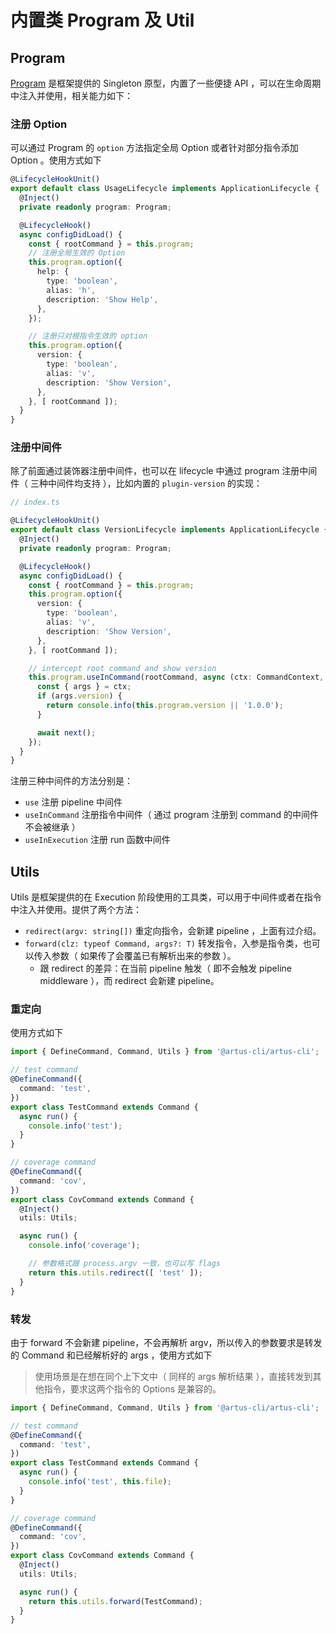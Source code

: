# 内置类 Program 及 Util

## Program

[Program](https://github.com/artus-cli/artus-cli/blob/master/src/core/program.ts) 是框架提供的 Singleton 原型，内置了一些便捷 API ，可以在生命周期中注入并使用，相关能力如下：

### 注册 Option

可以通过 Program 的 `option` 方法指定全局 Option 或者针对部分指令添加 Option 。使用方式如下

```typescript
@LifecycleHookUnit()
export default class UsageLifecycle implements ApplicationLifecycle {
  @Inject()
  private readonly program: Program;

  @LifecycleHook()
  async configDidLoad() {
    const { rootCommand } = this.program;
    // 注册全局生效的 Option
    this.program.option({
      help: {
        type: 'boolean',
        alias: 'h',
        description: 'Show Help',
      },
    });

    // 注册只对根指令生效的 option
    this.program.option({
      version: {
        type: 'boolean',
        alias: 'v',
        description: 'Show Version',
      },
    }, [ rootCommand ]);
  }
}
```

### 注册中间件

除了前面通过装饰器注册中间件，也可以在 lifecycle 中通过 program 注册中间件（ 三种中间件均支持 ），比如内置的 `plugin-version` 的实现：

```typescript
// index.ts

@LifecycleHookUnit()
export default class VersionLifecycle implements ApplicationLifecycle {
  @Inject()
  private readonly program: Program;

  @LifecycleHook()
  async configDidLoad() {
    const { rootCommand } = this.program;
    this.program.option({
      version: {
        type: 'boolean',
        alias: 'v',
        description: 'Show Version',
      },
    }, [ rootCommand ]);

    // intercept root command and show version
    this.program.useInCommand(rootCommand, async (ctx: CommandContext, next) => {
      const { args } = ctx;
      if (args.version) {
        return console.info(this.program.version || '1.0.0');
      }

      await next();
    });
  }
}
```

注册三种中间件的方法分别是：

- `use`   注册 pipeline 中间件
- `useInCommand`   注册指令中间件（ 通过 program 注册到 command 的中间件不会被继承 ）
- `useInExecution`   注册 run 函数中间件

## Utils

Utils 是框架提供的在 Execution 阶段使用的工具类，可以用于中间件或者在指令中注入并使用。提供了两个方法：

- `redirect(argv: string[])` 重定向指令，会新建 pipeline ，上面有过介绍。
- `forward(clz: typeof Command, args?: T)` 转发指令，入参是指令类，也可以传入参数（ 如果传了会覆盖已有解析出来的参数 ）。
  - 跟 redirect 的差异：在当前 pipeline 触发（ 即不会触发 pipeline middleware ），而 redirect 会新建 pipeline。

### 重定向

使用方式如下

```typescript
import { DefineCommand, Command, Utils } from '@artus-cli/artus-cli';

// test command
@DefineCommand({
  command: 'test',
})
export class TestCommand extends Command {
  async run() {
    console.info('test');
  }
}

// coverage command
@DefineCommand({
  command: 'cov',
})
export class CovCommand extends Command {
  @Inject()
  utils: Utils;

  async run() {
    console.info('coverage');

    // 参数格式跟 process.argv 一致，也可以写 flags 
    return this.utils.redirect([ 'test' ]);
  }
}
```


### 转发

由于 forward 不会新建 pipeline，不会再解析 argv，所以传入的参数要求是转发的 Command 和已经解析好的 args ，使用方式如下

> 使用场景是在想在同个上下文中（ 同样的 args 解析结果 ），直接转发到其他指令，要求这两个指令的 Options 是兼容的。

```ts
import { DefineCommand, Command, Utils } from '@artus-cli/artus-cli';

// test command
@DefineCommand({
  command: 'test',
})
export class TestCommand extends Command {
  async run() {
    console.info('test', this.file);
  }
}

// coverage command
@DefineCommand({
  command: 'cov',
})
export class CovCommand extends Command {
  @Inject()
  utils: Utils;

  async run() {
    return this.utils.forward(TestCommand);
  }
}
```
